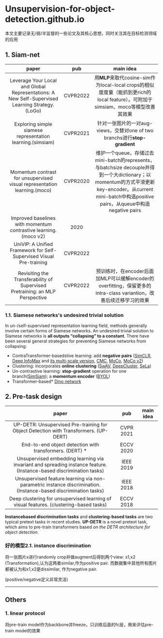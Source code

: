 # Unsupervision-for-object-detection.github.io
本文主要记录无/弱/半监督的一些论文及其核心思想，同时关注其在目标检测领域的应用

## 1. Siam-net


|                            paper                             |   pub    |                          main idea                           |
| :----------------------------------------------------------: | :------: | :----------------------------------------------------------: |
| Leverage Your Local and Global Representations: A New Self-Supervised Learning Strategy.(LoGo) | CVPR2022 | 用**MLP**来取代cosine-sim作为local-local crops的相似度度量（能抓到更rich的local feature）。可附加于simsiam、moco等模型改善其效果 |
|  Exploring simple siamese representation learning.(simsiam)  | CVPR2021 | 针对一张图片的一对aug-views，交替对one of two branchs进行**stop-gradient** |
| Momentum contrast for unsupervised visual representation learning.(moco) | CVPR2020 | 维护一个queue，存储过去mini-batch的represents，与batchsize decouple并得到一个大dictionary；以momentum的方式平滑更新key-encoder。从current mini-batch中构造positive pairs，从queue中构造negative pairs |
| Improved baselines with momentum contrastive learning.(moco v2) |   2020   |                                                              |
| UniVIP: A Unified Framework for Self-Supervised Visual Pre-training | CVPR2022 |                                                              |
| Revisiting the Transferability of Supervised Pretraining: an MLP Perspective | CVPR2022 | 预训练时，在encoder后面加MLP可以缓解encoder的overfitting，保留更多的intra-class variantion，改善后续迁移学习的效果 |

### 1.1. Siamese networks's undesired trivial solution

In un-/self-supervised representation learning field, methods generally involve certain forms of Siamese networks. An undesired trivial solution to Siamese networks is **all outputs “collapsing” to a constant**. There have been several general strategies for preventing Siamese networks from collapsing:

* ContraTransformer-basedstive learning: add **negative pairs** ([SimCLR](http://proceedings.mlr.press/v119/chen20j.html), [Deep InfoMax](https://arxiv.org/abs/1808.06670) and [its multi-scale version](https://proceedings.neurips.cc/paper/2019/hash/ddf354219aac374f1d40b7e760ee5bb7-Abstract.html), [CMC](https://link.springer.com/chapter/10.1007/978-3-030-58621-8_45), [MoCo](https://openaccess.thecvf.com/content_CVPR_2020/html/He_Momentum_Contrast_for_Unsupervised_Visual_Representation_Learning_CVPR_2020_paper.html), [MoCo v2](https://arxiv.org/abs/2003.04297))
* Clustering: incorporates **online clustering** ([SwAV](https://proceedings.neurips.cc/paper/2020/hash/70feb62b69f16e0238f741fab228fec2-Abstract.html), [DeepCluster](https://openaccess.thecvf.com/content_ECCV_2018/html/Mathilde_Caron_Deep_Clustering_for_ECCV_2018_paper.html), [SeLa](https://arxiv.org/abs/1911.05371))
* Un-contrastive learning: **stop-gradient** operation for one branch([SimSiam](https://openaccess.thecvf.com/content/CVPR2021/html/Chen_Exploring_Simple_Siamese_Representation_Learning_CVPR_2021_paper.html)); a **momentum encoder** ([BYOL](https://proceedings.neurips.cc/paper/2020/hash/f3ada80d5c4ee70142b17b8192b2958e-Abstract.html))
* Transformer-based\*  [Dino network](https://openaccess.thecvf.com/content/ICCV2021/html/Caron_Emerging_Properties_in_Self-Supervised_Vision_Transformers_ICCV_2021_paper.html)



## 2. Pre-task design


|                            paper                             |    pub    | main idea |
| :----------------------------------------------------------: | :-------: | :-------: |
| UP-DETR: Unsupervised Pre-training for Object Detection with Transformers. (UP-DERT) | CVPR 2021 |           |
|   End-to-end object detection with transformers. (DERT) *    | ECCV 2020 |           |
| Unsupervised embedding learning via invariant and spreading instance feature.(Instance-based discrimination tasks) | IEEE 2019 |           |
| Unsupervised feature learning via non-parametric instance discrimination. (Instance-based discrimination tasks) | IEEE 2018 |           |
| Deep clustering for unsupervised learning of visual features. (clustering-based tasks) | ECCV 2018 |           |

**Instancebased discrimination tasks** and **clustering-based tasks** are two typical pretext tasks in recent studies. **UP-DETR** is a novel pretext task, which aims to pre-train transformers based *on the DETR architecture for object detection*.

### 好的模型2.1. instance discrimination

将一张图片x进行randomly crop并做augment后得到两个view: x1,x2 (Transformation),认为这两者similar,作为positive pair. 而数据集中其他所有图片都被认为和x1,x2是dissimilar, 作为negative pair.

(positive/negative定义非常灵活)



------

## Others

### 1. linear protocol

将pre-train model作为backbone并freeze，只训练后面的fc层，用来评估pre-train model的效果

